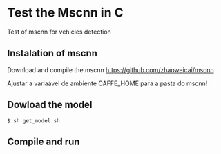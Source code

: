 # Test the Mscnn in C
Test of mscnn for vehicles detection

## Instalation of mscnn
Download and compile the mscnn
https://github.com/zhaoweicai/mscnn

Ajustar a variaável de ambiente CAFFE_HOME para a pasta do mscnn!

## Dowload the model

	$ sh get_model.sh

## Compile and run
